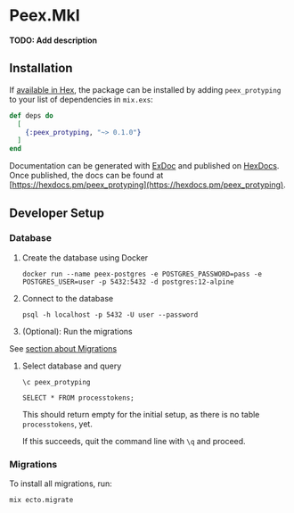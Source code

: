 # Peex.MkI

**TODO: Add description**

## Installation

If [available in Hex](https://hex.pm/docs/publish), the package can be installed
by adding `peex_protyping` to your list of dependencies in `mix.exs`:

```elixir
def deps do
  [
    {:peex_protyping, "~> 0.1.0"}
  ]
end
```

Documentation can be generated with [ExDoc](https://github.com/elixir-lang/ex_doc)
and published on [HexDocs](https://hexdocs.pm). Once published, the docs can
be found at [https://hexdocs.pm/peex_protyping](https://hexdocs.pm/peex_protyping).

## Developer Setup

### Database

1. Create the database using Docker

   `docker run --name peex-postgres -e POSTGRES_PASSWORD=pass -e POSTGRES_USER=user -p 5432:5432 -d postgres:12-alpine`

1. Connect to the database

   `psql -h localhost -p 5432 -U user --password`

1. (Optional): Run the migrations

  See [section about Migrations](#migrations)

1. Select database and query

   `\c peex_protyping`

   `SELECT * FROM processtokens;`

   This should return empty for the initial setup, as there is no table `processtokens`, yet.

   If this succeeds, quit the command line with `\q` and proceed.

### Migrations

To install all migrations, run:

`mix ecto.migrate`
